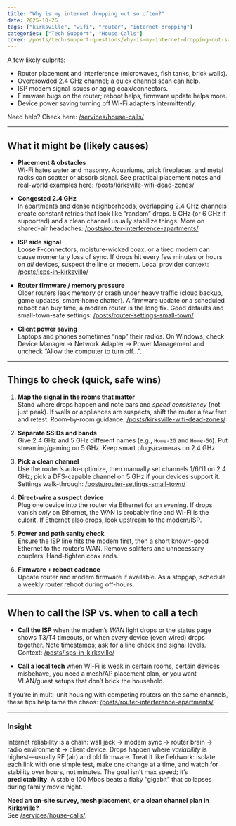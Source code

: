 ```yaml
---
title: "Why is my internet dropping out so often?"
date: 2025-10-26
tags: ["kirksville", "wifi", "router", "internet dropping"]
categories: ["Tech Support", "House Calls"]
cover: /posts/tech-support-questions/why-is-my-internet-dropping-out-so-often/images/frayed-connection.webp
---
```


A few likely culprits:

- Router placement and interference (microwaves, fish tanks, brick walls).
- Overcrowded 2.4 GHz channel; a quick channel scan can help.
- ISP modem signal issues or aging coax/connectors.
- Firmware bugs on the router; reboot helps, firmware update helps more.
- Device power saving turning off Wi-Fi adapters intermittently.

Need help? Check here: [/services/house-calls/](/services/house-calls/)

---

## What it might be (likely causes)

- **Placement & obstacles**  
  Wi-Fi hates water and masonry. Aquariums, brick fireplaces, and metal racks can scatter or absorb signal. See practical placement notes and real-world examples here: [/posts/kirksville-wifi-dead-zones/](/posts/kirksville-wifi-dead-zones/)

- **Congested 2.4 GHz**  
  In apartments and dense neighborhoods, overlapping 2.4 GHz channels create constant retries that look like “random” drops. 5 GHz (or 6 GHz if supported) and a clean channel usually stabilize things. More on shared-air headaches: [/posts/router-interference-apartments/](/posts/router-interference-apartments/)

- **ISP side signal**  
  Loose F-connectors, moisture-wicked coax, or a tired modem can cause momentary loss of sync. If drops hit every few minutes or hours on *all* devices, suspect the line or modem. Local provider context: [/posts/isps-in-kirksville/](/posts/isps-in-kirksville/)

- **Router firmware / memory pressure**  
  Older routers leak memory or crash under heavy traffic (cloud backup, game updates, smart-home chatter). A firmware update or a scheduled reboot can buy time; a modern router is the long fix. Good defaults and small-town-safe settings: [/posts/router-settings-small-town/](/posts/router-settings-small-town/)

- **Client power saving**  
  Laptops and phones sometimes “nap” their radios. On Windows, check Device Manager → Network Adapter → Power Management and uncheck “Allow the computer to turn off…”.

---

## Things to check (quick, safe wins)

1. **Map the signal in the rooms that matter**  
   Stand where drops happen and note bars and *speed consistency* (not just peak). If walls or appliances are suspects, shift the router a few feet and retest. Room-by-room guidance: [/posts/kirksville-wifi-dead-zones/](/posts/kirksville-wifi-dead-zones/)

2. **Separate SSIDs and bands**  
   Give 2.4 GHz and 5 GHz different names (e.g., `Home-2G` and `Home-5G`). Put streaming/gaming on 5 GHz. Keep smart plugs/cameras on 2.4 GHz.

3. **Pick a clean channel**  
   Use the router’s auto-optimize, then manually set channels 1/6/11 on 2.4 GHz; pick a DFS-capable channel on 5 GHz if your devices support it. Settings walk-through: [/posts/router-settings-small-town/](/posts/router-settings-small-town/)

4. **Direct-wire a suspect device**  
   Plug one device into the router via Ethernet for an evening. If drops vanish *only* on Ethernet, the WAN is probably fine and Wi-Fi is the culprit. If Ethernet also drops, look upstream to the modem/ISP.

5. **Power and path sanity check**  
   Ensure the ISP line hits the modem first, then a short known-good Ethernet to the router’s WAN. Remove splitters and unnecessary couplers. Hand-tighten coax ends.

6. **Firmware + reboot cadence**  
   Update router and modem firmware if available. As a stopgap, schedule a weekly router reboot during off-hours.

---

## When to call the ISP vs. when to call a tech

- **Call the ISP** when the modem’s *WAN* light drops or the status page shows T3/T4 timeouts, or when *every* device (even wired) drops together. Note timestamps; ask for a line check and signal levels. Context: [/posts/isps-in-kirksville/](/posts/isps-in-kirksville/)

- **Call a local tech** when Wi-Fi is weak in certain rooms, certain devices misbehave, you need a mesh/AP placement plan, or you want VLAN/guest setups that don’t brick the household.

If you’re in multi-unit housing with competing routers on the same channels, these tips help tame the chaos: [/posts/router-interference-apartments/](/posts/router-interference-apartments/)

---

### Insight
Internet reliability is a chain: wall jack → modem sync → router brain → radio environment → client device. Drops happen where *variability* is highest—usually RF (air) and old firmware. Treat it like fieldwork: isolate each link with one simple test, make one change at a time, and watch for stability over hours, not minutes. The goal isn’t max speed; it’s **predictability**. A stable 100 Mbps beats a flaky “gigabit” that collapses during family movie night.

**Need an on-site survey, mesh placement, or a clean channel plan in Kirksville?**  
See [/services/house-calls/](/services/house-calls/).
